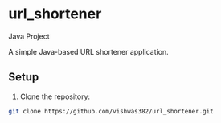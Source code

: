 # url_shortener
Java Project

A simple Java-based URL shortener application.

## Setup

1. Clone the repository:
```bash
git clone https://github.com/vishwas382/url_shortener.git
